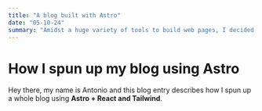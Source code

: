 ```yaml
---
title: "A blog built with Astro"
date: "05-10-24"
summary: "Amidst a huge variety of tools to build web pages, I decided to use Astro to build this blog."
---
```


# How I spun up my blog using Astro
Hey there, my name is Antonio and this blog entry describes how I spun up a whole blog using **Astro + React and Tailwind**.

